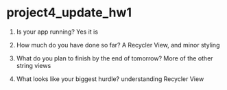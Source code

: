 # project4_update_hw1

1. Is your app running? Yes it is

2. How much do you have done so far? A Recycler View, and minor styling

3. What do you plan to finish by the end of tomorrow? More of the other string views

4. What looks like your biggest hurdle? understanding Recycler View
